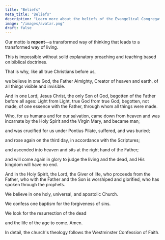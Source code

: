 ```yaml
---
title: "Beliefs"
meta_title: "Beliefs"
description: "Learn more about the beliefs of the Evangelical Congregational Church in Haskovo. We believe in the Bible, Jesus Christ, and the Holy Spirit. Join our Christian community and discover the joy of faith."
image: "/images/avatar.png"
draft: false
---
```


Our motto is **repent**—a transformed way of thinking that leads to a transformed way of living.

This is impossible without solid explanatory preaching and teaching based on biblical doctrines.

That is why, like all true Christians before us,  

we believe in one God, the Father Almighty, Creator of heaven and earth, of all things visible and invisible.

And in one Lord, Jesus Christ, the only Son of God, begotten of the Father before all ages: Light from Light, true God from true God, begotten, not made, of one essence with the Father, through whom all things were made.

Who, for us humans and for our salvation, came down from heaven and was incarnate by the Holy Spirit and the Virgin Mary, and became man;

and was crucified for us under Pontius Pilate, suffered, and was buried;

and rose again on the third day, in accordance with the Scriptures;

and ascended into heaven and sits at the right hand of the Father;

and will come again in glory to judge the living and the dead, and His kingdom will have no end.

And in the Holy Spirit, the Lord, the Giver of life, who proceeds from the Father, who with the Father and the Son is worshiped and glorified, who has spoken through the prophets.

We believe in one holy, universal, and apostolic Church.

We confess one baptism for the forgiveness of sins.

We look for the resurrection of the dead  

and the life of the age to come. Amen.

In detail, the church's theology follows the Westminster Confession of Faith.
